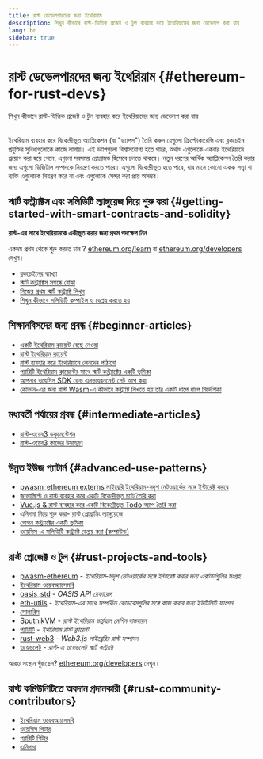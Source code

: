 ```yaml
---
title: রাস্ট ডেভেলপারদের জন্য ইথেরিয়াম
description: শিখুন কীভাবে রাস্ট-ভিত্তিক প্রজেক্ট ও টুল ব্যবহার করে ইথেরিয়ামের জন্য ডেভেলপ করা যায়
lang: bn
sidebar: true
---
```


# রাস্ট ডেভেলপারদের জন্য ইথেরিয়াম {#ethereum-for-rust-devs}

<div class="featured">শিখুন কীভাবে রাস্ট-ভিত্তিক প্রজেক্ট ও টুল ব্যবহার করে ইথেরিয়ামের জন্য ডেভেলপ করা যায়</div><br/>

ইথেরিয়াম ব্যবহার করে বিকেন্দ্রীভূত অ্যাপ্লিকেশন (বা "ড্যাপস") তৈরি করুন যেগুলো ক্রিপ্টোকারেন্সি এবং ব্লকচেইন প্রযুক্তির সুবিধাগুলোকে কাজে লাগায়। এই ড্যাপগুলো বিশ্বাসযোগ্য হতে পারে, অর্থাৎ এগুলোকে একবার ইথেরিয়ামে প্রয়োগ করা হয়ে গেলে, এগুলো সবসময় প্রোগ্রামড হিসেবে চলতে থাকবে। নতুন ধরণের আর্থিক অ্যাপ্লিকেশন তৈরি করার জন্য এগুলো ডিজিটাল সম্পদকে নিয়ন্ত্রণ করতে পারে। এগুলো বিকেন্দ্রীভূত হতে পারে, যার মানে কোনো একক সত্ত্বা বা ব্যক্তি এগুলোকে নিয়ন্ত্রণ করে না এবং এগুলোকে সেন্সর করা প্রায় অসম্ভব।

## স্মার্ট কন্ট্র্যাক্টস এবং সলিডিটি ল্যাঙ্গুয়েজ দিয়ে শুরু করা {#getting-started-with-smart-contracts-and-solidity}

**রাস্ট-এর সাথে ইথেরিয়ামকে একীভূত করার জন্য প্রথম পদক্ষেপ নিন**

একদম প্রথম থেকে শুরু করতে চান ? [ethereum.org/learn](/bn/learn/) বা [ethereum.org/developers](/bn/developers/) দেখুন।

- [ব্লকচেইনের ব্যাখ্যা](https://kauri.io/article/d55684513211466da7f8cc03987607d5/blockchain-explained)
- [স্মার্ট কন্ট্র্যাক্টস সম্বন্ধে বোঝা](https://kauri.io/article/e4f66c6079e74a4a9b532148d3158188/ethereum-101-part-5-the-smart-contract)
- [নিজের প্রথম স্মার্ট কন্ট্র্যাক্ট লিখুন](https://kauri.io/article/124b7db1d0cf4f47b414f8b13c9d66e2/remix-ide-your-first-smart-contract)
- [শিখুন কীভাবে সলিডিটি কম্পাইল ও ডেপ্লয় করতে হয়](https://kauri.io/article/973c5f54c4434bb1b0160cff8c695369/understanding-smart-contract-compilation-and-deployment)

## শিক্ষানবিসদের জন্য প্রবন্ধ {#beginner-articles}

- [একটি ইথেরিয়াম ক্লায়েন্ট বেছে নেওয়া](https://www.trufflesuite.com/docs/truffle/reference/choosing-an-ethereum-client)
- [রাস্ট ইথেরিয়াম ক্লায়েন্ট](https://wiki.parity.io/Setup)
- [রাস্ট ব্যবহার করে ইথেরিয়ামে লেনদেন পাঠানো](https://kauri.io/#collections/A%20Hackathon%20Survival%20Guide/sending-ethereum-transactions-with-rust/)
- [প্যারিটি ইথেরিয়াম ক্লায়েন্টের সাথে স্মার্ট কন্ট্র্যাক্টের একটি ভূমিকা](https://wiki.parity.io/Smart-Contracts)
- [আপনার ওয়েসিস SDK ডেভ এনভায়রনমেন্ট সেট আপ করা](https://docs.oasis.dev/oasis-sdk/guide/getting-started)
- [কোভান-এর জন্য রাস্ট Wasm-এ কীভাবে কন্ট্র্যাক্ট লিখতে হয় তার একটি ধাপে ধাপে নির্দেশিকা](https://github.com/paritytech/pwasm-tutorial)

## মধ্যবর্তী পর্যায়ের প্রবন্ধ {#intermediate-articles}

- [রাস্ট-ওয়েব3 ডকুমেন্টেশন](https://tomusdrw.github.io/rust-web3/web3/index.html)
- [রাস্ট-ওয়েব3 কাজের উদাহরণ](https://github.com/tomusdrw/rust-web3/blob/master/examples)

## উন্নত ইউজ প্যাটার্ন {#advanced-use-patterns}

- [pwasm_ethereum externs লাইব্রেরি ইথেরিয়াম-সদৃশ নেটওয়ার্কের সঙ্গে ইন্টারেক্ট করবে](https://github.com/openethereum/pwasm-ethereum)
- [জাভাস্ক্রিপ্ট ও রাস্ট ব্যবহার করে একটি বিকেন্দ্রীভূত চ্যাট তৈরি করা](https://medium.com/perlin-network/build-a-decentralized-chat-using-javascript-rust-webassembly-c775f8484b52)
- [Vue.js & রাস্ট ব্যবহার করে একটি বিকেন্দ্রীভূত Todo অ্যাপ তৈরি করা](https://medium.com/@jjmace01/build-a-decentralized-todo-app-using-vue-js-rust-webassembly-5381a1895beb)
- [এনিগমা দিয়ে শুরু করা- রাস্ট প্রোগ্রামিং ল্যাঙ্গুয়েজে](https://blog.enigma.co/getting-started-with-discovery-the-rust-programming-language-4d1e0b06de15)
- [গোপন কন্ট্র্যাক্টের একটি ভূমিকা](https://blog.enigma.co/getting-started-with-enigma-an-intro-to-secret-contracts-cdba4fe501c2)
- [ওয়েসিস-এ সলিডিটি কন্ট্র্যাক্ট ডেপ্লয় করা (কম্পাউন্ড)](https://docs.oasis.dev/tutorials/deploy-solidity.html#deploy-using-truffle)

## রাস্ট প্রোজেক্ট ও টুল {#rust-projects-and-tools}

- [pwasm-ethereum](https://github.com/paritytech/pwasm-ethereum) - _ইথেরিয়াম-সদৃশ নেটওয়ার্কের সঙ্গে ইন্টারেক্ট করার জন্য এক্সটার্নগুলির সংগ্রহ_
- [ইথেরিয়াম ওয়েবঅ্যাসেমব্লি](https://ewasm.readthedocs.io/en/mkdocs/)
- [oasis_std](https://docs.rs/oasis-std/0.2.7/oasis_std/) - _OASIS API রেফারেন্স_
- [eth-utils](https://github.com/ethereum/eth-utils/) - _ইথেরিয়াম-এর সাথে সম্পর্কিত কোডবেসগুলির সঙ্গে কাজ করার জন্য ইউটিলিটি ফাংশন_
- [সোলারিস](https://github.com/paritytech/sol-rs)
- [SputnikVM](https://github.com/sorpaas/rust-evm) - _রাস্ট ইথেরিয়াম ভার্চুয়াল মেশিন বাস্তবায়ন_
- [প্যারিটি](https://github.com/paritytech/parity-ethereum) - _ইথারিয়াম রাস্ট ক্লায়েন্ট_
- [rust-web3](https://github.com/tomusdrw/rust-web3) - _Web3.js লাইব্রেরির রাস্ট সম্পাদন_
- [ওয়েভলেট](https://wavelet.perlin.net/docs/smart-contracts) - _রাস্ট-এ ওয়েভলেট স্মার্ট কন্ট্র্যাক্ট_

আরও সংস্থান খুঁজছেন? [ethereum.org/developers](/bn/developers/) দেখুন।

## রাস্ট কমিউনিটিতে অবদান প্রদানকারী {#rust-community-contributors}

- [ইথেরিয়াম ওয়েবঅ্যাসেমব্লি](https://gitter.im/ewasm/Lobby)
- [ওয়েসিস গিটার](https://gitter.im/Oasis-official/Lobby)
- [প্যারিটি গিটার](https://gitter.im/paritytech/parity)
- [এনিগমা](https://discord.gg/SJK32GY)
